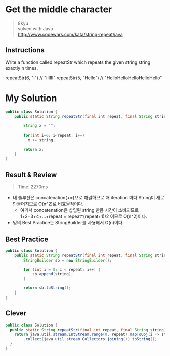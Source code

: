 # Get the middle character
>8kyu  
>solved with Java  
>http://www.codewars.com/kata/string-repeat/java

## Instructions
Write a function called repeatStr which repeats the given string string exactly n times.

repeatStr(6, "I") // "IIIIII"
repeatStr(5, "Hello") // "HelloHelloHelloHelloHello"

# My Solution
~~~java
public class Solution {
    public static String repeatStr(final int repeat, final String string) {
        
        String x = "";
        
        for(int i=0; i<repeat; i++)
          x += string;
        
        return x;
    }
}
~~~

## Result & Review
>Time: 2270ms  
- 내 솔루션은 concatenation(+=)으로 해결하므로 매 iteration 마다 String이 새로 만들어지므로 O(n^2)로 비효율적이다.
  - 여기서 concatenation은 삽입된 string 만큼 시간이 소비되므로 1+2+3+4+...+repeat = repeat*(repeat+1)/2 이므로 O(n^2)이다.
- 밑의 Best Practice는 StringBuilder를 사용해서 O(n)이다.

## Best Practice
~~~java
public class Solution {
    public static String repeatStr(final int repeat, final String string) {
        StringBuilder sb = new StringBuilder();

        for (int i = 0; i < repeat; i++) {
            sb.append(string);
        }

        return sb.toString();
    }
}
~~~

## Clever
~~~java
public class Solution {
  public static String repeatStr(final int repeat, final String string) {
    return java.util.stream.IntStream.range(0, repeat).mapToObj(i -> string)
        .collect(java.util.stream.Collectors.joining()).toString();
  }
}
~~~
